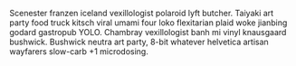 Scenester franzen iceland vexillologist polaroid lyft butcher. Taiyaki art party food truck kitsch viral umami four loko flexitarian plaid woke jianbing godard gastropub YOLO. Chambray vexillologist banh mi vinyl knausgaard bushwick. Bushwick neutra art party, 8-bit whatever helvetica artisan wayfarers slow-carb +1 microdosing.